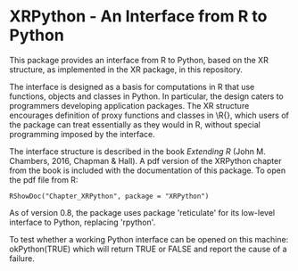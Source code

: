 # XRPython - An Interface from R to Python

This package provides an interface from R to Python, based on the XR
structure, as implemented in the XR package, in this repository.

The interface is designed as a basis for computations in R that use
functions, objects and classes in Python.
In particular, the design caters to programmers developing application
packages.
The XR structure encourages definition of proxy functions and classes
in \R{}, which users of the package can treat essentially as they
would in R, without special programming imposed by the interface.

The interface structure is described in the book
*Extending R* (John M. Chambers, 2016, Chapman & Hall).
A pdf version of the XRPython chapter from the book is included with the
documentation of this package.  To open the pdf file from R:

  `RShowDoc("Chapter_XRPython", package = "XRPython")`

As of version 0.8, the package uses package 'reticulate' for its
low-level interface to Python, replacing 'rpython'.

To test whether a working Python interface can be opened on this
machine:
  okPython(TRUE)
which will return TRUE or FALSE and report the cause of a failure.

